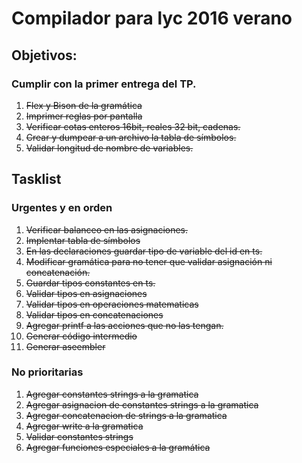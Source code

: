 # Compilador para lyc 2016 verano

## Objetivos:

### Cumplir con la primer entrega del TP.

1. ~~Flex y Bison de la gramática~~
2. ~~Imprimer reglas por pantalla~~
3. ~~Verificar cotas enteros 16bit, reales 32 bit, cadenas.~~
4. ~~Crear y dumpear a un archivo la tabla de símbolos.~~
5. ~~Validar longitud de nombre de variables.~~

## Tasklist

### Urgentes y en orden
1. ~~Verificar balanceo en las asignaciones.~~
2. ~~Implentar tabla de símbolos~~
3. ~~En las declaraciones guardar tipo de variable del id en ts.~~
4. ~~Modificar gramática para no tener que validar asignación ni concatenación.~~
5. ~~Guardar tipos constantes en ts.~~
6. ~~Validar tipos en asignaciones~~
7. ~~Validar tipos en operaciones matematicas~~
8. ~~Validar tipos en concatenaciones~~
6. ~~Agregar printf a las acciones que no las tengan.~~
7. ~~Generar código intermedio~~
8. ~~Generar aseembler~~

### No prioritarias

1. ~~Agregar constantes strings a la gramatica~~
2. ~~Agregar asignacion de constantes strings a la gramatica~~
3. ~~Agregar concatenacion de strings a la gramatica~~
4. ~~Agregar write a la gramatica~~
5. ~~Validar constantes strings~~
6. ~~Agregar funciones especiales a la gramática~~

